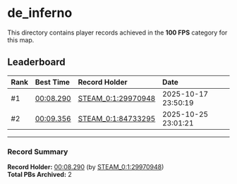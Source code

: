 # de_inferno

This directory contains player records achieved in the **100 FPS** category for this map.

## Leaderboard

| Rank | Best Time | Record Holder | Date                |
| :--- | :-------- | :------------ | :------------------ |
| #1   | [00:08.290](./00008290_STEAM_0_1_29970948_20251017-235019.zip) | [STEAM_0:1:29970948](https://speedrun16.com/profile/STEAM_0:1:29970948)   | 2025-10-17 23:50:19 |
| #2   | [00:09.356](./00009356_STEAM_0_1_84733295_20251025-230121.zip) | [STEAM_0:1:84733295](https://speedrun16.com/profile/STEAM_0:1:84733295)   | 2025-10-25 23:01:21 |

---

### Record Summary
**Record Holder:** [00:08.290](./00008290_STEAM_0_1_29970948_20251017-235019.zip) (by [STEAM_0:1:29970948](https://speedrun16.com/profile/STEAM_0:1:29970948))  
**Total PBs Archived:** 2